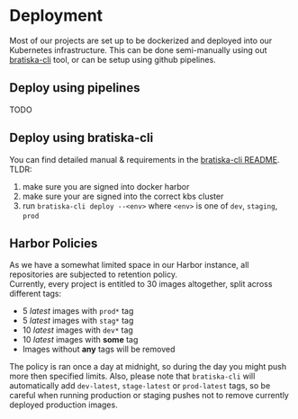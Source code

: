 # Deployment

Most of our projects are set up to be dockerized and deployed into our Kubernetes infrastructure. This can be done semi-manually using out [bratiska-cli](https://github.com/bratislava/bratiska-cli) tool, or can be setup using github pipelines. 

## Deploy using pipelines

TODO

## Deploy using bratiska-cli

You can find detailed manual & requirements in the [bratiska-cli README](https://github.com/bratislava/bratiska-cli#readme). TLDR:

1. make sure you are signed into docker harbor
2. make sure your are signed into the correct kbs cluster
3. run `bratiska-cli deploy --<env>` where `<env>` is one of `dev`, `staging`, `prod`

## Harbor Policies

As we have a somewhat limited space in our Harbor instance, all repositories are subjected to retention policy.  
Currently, every project is entitled to 30 images altogether, split across different tags: 

* 5 *latest* images with `prod*` tag
* 5 *latest* images with `stag*` tag
* 10 *latest* images with `dev*` tag
* 10 *latest* images with **some** tag
* Images without **any** tags will be removed

The policy is ran once a day at midnight, so during the day you might push more then specified limits. Also, please note that `bratiska-cli` will automatically add `dev-latest`, `stage-latest` or `prod-latest` tags, so be careful when running production or staging pushes not to remove currently deployed production images.
